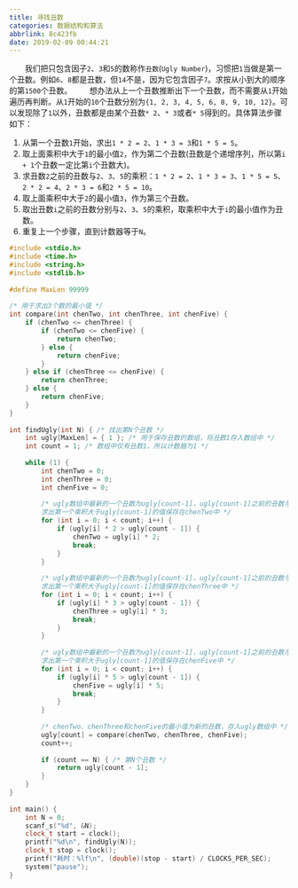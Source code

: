 ```yaml
---
title: 寻找丑数
categories: 数据结构和算法
abbrlink: 8c423fb
date: 2019-02-09 00:44:21
---
```

&emsp;&emsp;我们把只包含因子`2`、`3`和`5`的数称作`丑数`(`Ugly Number`)，习惯把`1`当做是第一个丑数。例如`6`、`8`都是丑数，但`14`不是，因为它包含因子`7`。求按从小到大的顺序的第`1500`个丑数。
&emsp;&emsp;想办法从上一个丑数推断出下一个丑数，而不需要从`1`开始遍历再判断。从`1`开始的`10`个丑数分别为`{1, 2, 3, 4, 5, 6, 8, 9, 10, 12}`。可以发现除了`1`以外，丑数都是由某个丑数`* 2`、`* 3`或者`* 5`得到的。具体算法步骤如下：

1. 从第一个丑数`1`开始，求出`1 * 2 = 2`、`1 * 3 = 3`和`1 * 5 = 5`。
2. 取上面乘积中大于`1`的最小值`2`，作为第二个丑数(丑数是个递增序列，所以第`i + 1`个丑数一定比第`i`个丑数大)。
3. 求丑数`2`之前的丑数与`2`、`3`、`5`的乘积：`1 * 2 = 2`、`1 * 3 = 3`、`1 * 5 = 5`、`2 * 2 = 4`、`2 * 3 = 6`和`2 * 5 = 10`。
4. 取上面乘积中大于`2`的最小值`3`，作为第三个丑数。
5. 取出丑数`i`之前的丑数分别与`2`、`3`、`5`的乘积，取乘积中大于`i`的最小值作为丑数。
6. 重复上一个步骤，直到计数器等于`N`。

``` cpp
#include <stdio.h>
#include <time.h>
#include <string.h>
#include <stdlib.h>
​
#define MaxLen 99999
​
/* 用于求出3个数的最小值 */
int compare(int chenTwo, int chenThree, int chenFive) {
    if (chenTwo <= chenThree) {
        if (chenTwo <= chenFive) {
            return chenTwo;
        } else {
            return chenFive;
        }
    } else if (chenThree <= chenFive) {
        return chenThree;
    } else {
        return chenFive;
    }
}
​
int findUgly(int N) { /* 找出第N个丑数 */
    int ugly[MaxLen] = { 1 }; /* 用于保存丑数的数组，将丑数1存入数组中 */
    int count = 1; /* 数组中仅有丑数1，所以计数器为1 */
​
    while (1) {
        int chenTwo = 0;
        int chenThree = 0;
        int chenFive = 0;
​
        /* ugly数组中最新的一个丑数为ugly[count-1]，ugly[count-1]之前的丑数与2相乘，
        求出第一个乘积大于ugly[count-1]的值保存在chenTwo中 */
        for (int i = 0; i < count; i++) {
            if (ugly[i] * 2 > ugly[count - 1]) {
                chenTwo = ugly[i] * 2;
                break;
            }
        }
​
        /* ugly数组中最新的一个丑数为ugly[count-1]，ugly[count-1]之前的丑数与3相乘，
        求出第一个乘积大于ugly[count-1]的值保存在chenThree中 */
        for (int i = 0; i < count; i++) {
            if (ugly[i] * 3 > ugly[count - 1]) {
                chenThree = ugly[i] * 3;
                break;
            }
        }
​
        /* ugly数组中最新的一个丑数为ugly[count-1]，ugly[count-1]之前的丑数与5相乘，
        求出第一个乘积大于ugly[count-1]的值保存在chenFive中 */
        for (int i = 0; i < count; i++) {
            if (ugly[i] * 5 > ugly[count - 1]) {
                chenFive = ugly[i] * 5;
                break;
            }
        }
​
        /* chenTwo、chenThree和chenFive的最小值为新的丑数，存入ugly数组中 */
        ugly[count] = compare(chenTwo, chenThree, chenFive);
        count++;
​
        if (count == N) { /* 第N个丑数 */
            return ugly[count - 1];
        }
    }
}
​
int main() {
    int N = 0;
    scanf_s("%d", &N);
    clock_t start = clock();
    printf("%d\n", findUgly(N));
    clock_t stop = clock();
    printf("耗时：%lf\n", (double)(stop - start) / CLOCKS_PER_SEC);
    system("pause");
}
```